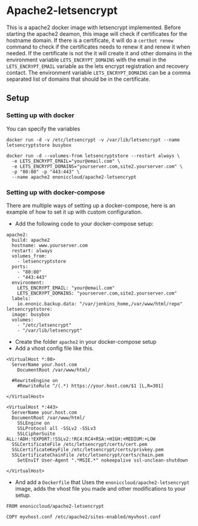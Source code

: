 # Apache2-letsencrypt
This is a apache2 docker image with letsencrypt implemented. Before starting the apache2 deamon, this image will check if certificates for the hostname domain. If there is a certificate, it will do a `certbot renew` command to check if the certificates needs to renew it and renew it when needed. If the certificate is not the it will create it and other domains in the environment variable `LETS_ENCRYPT_DOMAINS` with the email in the `LETS_ENCRYPT_EMAIL` variable as the lets encrypt registration and recovery contact. The environment variable `LETS_ENCRYPT_DOMAINS` can be a comma separated list of domains that should be in the certificate.


## Setup

### Setting up with docker
You can specify the variables
```
docker run -d -v /etc/letsencrypt -v /var/lib/letsencrypt --name letsencryptstore busybox

docker run -d --volumes-from letsencryptstore --restart always \
  -e LETS_ENCRYPT_EMAIL="your@email.com" \
  -e LETS_ENCRYPT_DOMAINS="yourserver.com,site2.yourserver.com" \
  -p "80:80" -p "443:443" \
  --name apache2 enoniccloud/apache2-letsencrypt
```

### Setting up with docker-compose
There are multiple ways of setting up a docker-compose, here is an example of how to set it up with custom configuration.
- Add the following code to your docker-compose setup:
```
apache2:
  build: apache2
  hostname: www.yourserver.com
  restart: always
  volumes_from:
    - letsencryptstore
  ports:
    - "80:80"
    - "443:443"
  environment:
    LETS_ENCRYPT_EMAIL: "your@email.com"
    LETS_ENCRYPT_DOMAINS: "yourserver.com,site2.yourserver.com"
  labels:
    io.enonic.backup.data: "/var/jenkins_home,/var/www/html/repo"
letsencryptstore:
  image: busybox
  volumes:
    - "/etc/letsencrypt"
    - "/var/lib/letsencrypt"
```
- Create the folder `apache2` in your docker-compose setup
- Add a vhost config file like this.
```
<VirtualHost *:80>
  ServerName your.host.com
	DocumentRoot /var/www/html/

  #RewriteEngine on
	#RewriteRule ^/(.*) https://your.host.com/$1 [L,R=301]

</VirtualHost>

<VirtualHost *:443>
  ServerName your.host.com
  DocumentRoot /var/www/html/
	SSLEngine on
	SSLProtocol all -SSLv2 -SSLv3
	SSLCipherSuite ALL:!ADH:!EXPORT:!SSLv2:!RC4:RC4+RSA:+HIGH:+MEDIUM:+LOW
  SSLCertificateFile /etc/letsencrypt/certs/cert.pem
  SSLCertificateKeyFile /etc/letsencrypt/certs/privkey.pem
  SSLCertificateChainFile /etc/letsencrypt/certs/chain.pem
	SetEnvIf User-Agent ".*MSIE.*" nokeepalive ssl-unclean-shutdown

</VirtualHost>

```
- And add a `Dockerfile` that Uses the `enoniccloud/apache2-letsencrypt` image, adds the vhost file you made and other modifications to your setup.
```
FROM enoniccloud/apache2-letsencrypt

COPY myvhost.conf /etc/apache2/sites-enabled/myvhost.conf

```
